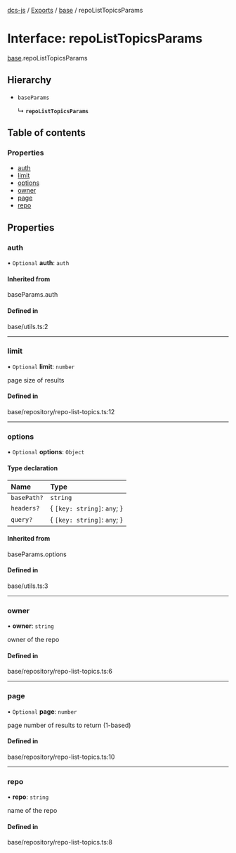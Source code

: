 [dcs-js](../README.md) / [Exports](../modules.md) / [base](../modules/base.md) / repoListTopicsParams

# Interface: repoListTopicsParams

[base](../modules/base.md).repoListTopicsParams

## Hierarchy

- `baseParams`

  ↳ **`repoListTopicsParams`**

## Table of contents

### Properties

- [auth](base.repoListTopicsParams.md#auth)
- [limit](base.repoListTopicsParams.md#limit)
- [options](base.repoListTopicsParams.md#options)
- [owner](base.repoListTopicsParams.md#owner)
- [page](base.repoListTopicsParams.md#page)
- [repo](base.repoListTopicsParams.md#repo)

## Properties

### <a id="auth" name="auth"></a> auth

• `Optional` **auth**: `auth`

#### Inherited from

baseParams.auth

#### Defined in

base/utils.ts:2

___

### <a id="limit" name="limit"></a> limit

• `Optional` **limit**: `number`

page size of results

#### Defined in

base/repository/repo-list-topics.ts:12

___

### <a id="options" name="options"></a> options

• `Optional` **options**: `Object`

#### Type declaration

| Name | Type |
| :------ | :------ |
| `basePath?` | `string` |
| `headers?` | { `[key: string]`: `any`;  } |
| `query?` | { `[key: string]`: `any`;  } |

#### Inherited from

baseParams.options

#### Defined in

base/utils.ts:3

___

### <a id="owner" name="owner"></a> owner

• **owner**: `string`

owner of the repo

#### Defined in

base/repository/repo-list-topics.ts:6

___

### <a id="page" name="page"></a> page

• `Optional` **page**: `number`

page number of results to return (1-based)

#### Defined in

base/repository/repo-list-topics.ts:10

___

### <a id="repo" name="repo"></a> repo

• **repo**: `string`

name of the repo

#### Defined in

base/repository/repo-list-topics.ts:8
